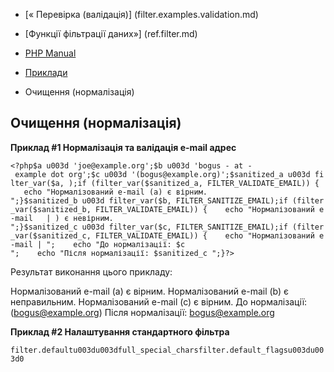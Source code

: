 - [« Перевірка (валідація)] (filter.examples.validation.md)
- [Функції фільтрації даних»] (ref.filter.md)

- [PHP Manual](index.md)
- [Приклади](filter.examples.md)
- Очищення (нормалізація)

## Очищення (нормалізація)

**Приклад #1 Нормалізація та валідація e-mail адрес**

` <?php$a u003d 'joe@example.org';$b u003d 'bogus - at - example dot org';$c u003d '(bogus@example.org)';$sanitized_a u003d filter_var($a, );if (filter_var($sanitized_a, FILTER_VALIDATE_EMAIL)) {    echo "Нормалізований e-mail (a) є вірним.
";}$sanitized_b u003d filter_var($b, FILTER_SANITIZE_EMAIL);if (filter_var($sanitized_b, FILTER_VALIDATE_EMAIL)) {    echo "Нормалізований e-mail   | ) є невірним.
";}$sanitized_c u003d filter_var($c, FILTER_SANITIZE_EMAIL);if (filter_var($sanitized_c, FILTER_VALIDATE_EMAIL)) {    echo "Нормалізований e-mail |
";    echo "До нормалізації: $c
";    echo "Після нормалізації: $sanitized_c
";}?> `

Результат виконання цього прикладу:

Нормалізований e-mail (a) є вірним.
Нормалізований e-mail (b) є неправильним.
Нормалізований e-mail (c) є вірним.
До нормалізації: (bogus@example.org)
Після нормалізації: bogus@example.org

**Приклад #2 Налаштування стандартного фільтра**

`filter.defaultu003du003dfull_special_charsfilter.default_flagsu003du003d0`

